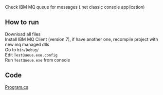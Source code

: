 Check IBM MQ queue for messages (.net classic console application)

## How to run

Download all files  
Install IBM MQ Client (version 7), if have another one, recompile project with new mq managed dlls  
Go to `bin/Debug/`  
Edit `TestQueue.exe.config`  
Run `TestQueue.exe` from console

## Code

[Program.cs](Program.cs)
